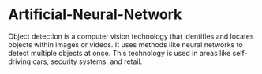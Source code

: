 # Artificial-Neural-Network
Object detection is a computer vision technology that identifies and locates objects within images or videos. It uses methods like neural networks to detect multiple objects at once. This technology is used in areas like self-driving cars, security systems, and retail.
